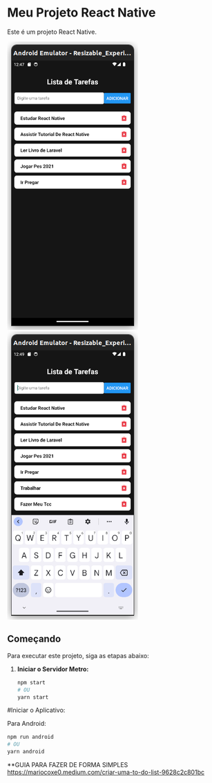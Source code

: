 # Meu Projeto React Native

Este é um projeto React Native.

![Imagem do Projeto 1](https://github.com/Mario-Coxe/Lista-De-Tarefa-To-do-List-/blob/main/src/assets/img/ToDoList1.png)
![Imagem do Projeto 2](https://github.com/Mario-Coxe/Lista-De-Tarefa-To-do-List-/blob/main/src/assets/img/ToDoList2.png)

## Começando

Para executar este projeto, siga as etapas abaixo:

1. **Iniciar o Servidor Metro:**

   ```bash
   npm start
   # OU
   yarn start
   
#Iniciar o Aplicativo:

Para Android:

```bash
npm run android
# OU
yarn android
```

 **GUIA PARA FAZER DE FORMA SIMPLES
https://mariocoxe0.medium.com/criar-uma-to-do-list-9628c2c801bc
